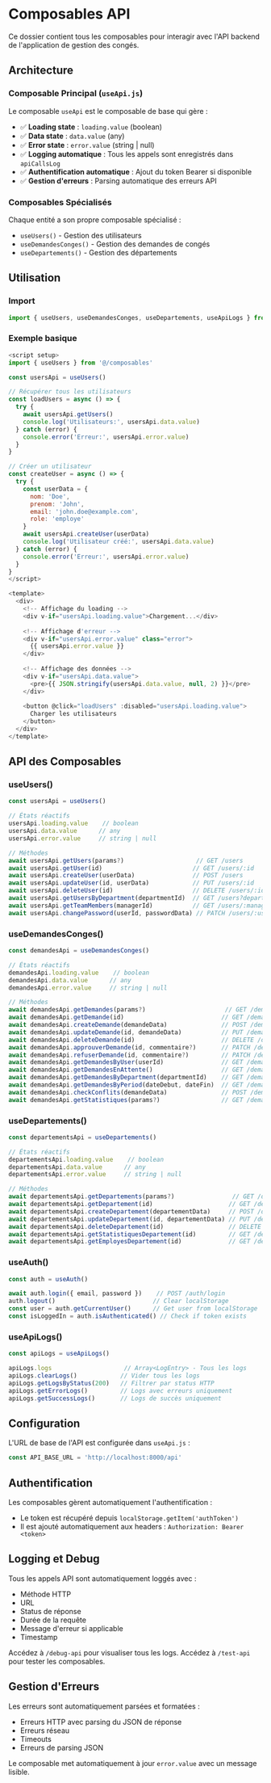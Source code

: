 # Composables API

Ce dossier contient tous les composables pour interagir avec l'API backend de l'application de gestion des congés.

## Architecture

### Composable Principal (`useApi.js`)

Le composable `useApi` est le composable de base qui gère :
- ✅ **Loading state** : `loading.value` (boolean)
- ✅ **Data state** : `data.value` (any)
- ✅ **Error state** : `error.value` (string | null)
- ✅ **Logging automatique** : Tous les appels sont enregistrés dans `apiCallsLog`
- ✅ **Authentification automatique** : Ajout du token Bearer si disponible
- ✅ **Gestion d'erreurs** : Parsing automatique des erreurs API

### Composables Spécialisés

Chaque entité a son propre composable spécialisé :

- `useUsers()` - Gestion des utilisateurs
- `useDemandesConges()` - Gestion des demandes de congés
- `useDepartements()` - Gestion des départements

## Utilisation

### Import

```javascript
import { useUsers, useDemandesConges, useDepartements, useApiLogs } from '@/composables'
```

### Exemple basique

```javascript
<script setup>
import { useUsers } from '@/composables'

const usersApi = useUsers()

// Récupérer tous les utilisateurs
const loadUsers = async () => {
  try {
    await usersApi.getUsers()
    console.log('Utilisateurs:', usersApi.data.value)
  } catch (error) {
    console.error('Erreur:', usersApi.error.value)
  }
}

// Créer un utilisateur
const createUser = async () => {
  try {
    const userData = {
      nom: 'Doe',
      prenom: 'John',
      email: 'john.doe@example.com',
      role: 'employe'
    }
    await usersApi.createUser(userData)
    console.log('Utilisateur créé:', usersApi.data.value)
  } catch (error) {
    console.error('Erreur:', usersApi.error.value)
  }
}
</script>

<template>
  <div>
    <!-- Affichage du loading -->
    <div v-if="usersApi.loading.value">Chargement...</div>
    
    <!-- Affichage d'erreur -->
    <div v-if="usersApi.error.value" class="error">
      {{ usersApi.error.value }}
    </div>
    
    <!-- Affichage des données -->
    <div v-if="usersApi.data.value">
      <pre>{{ JSON.stringify(usersApi.data.value, null, 2) }}</pre>
    </div>
    
    <button @click="loadUsers" :disabled="usersApi.loading.value">
      Charger les utilisateurs
    </button>
  </div>
</template>
```

## API des Composables

### useUsers()

```javascript
const usersApi = useUsers()

// États réactifs
usersApi.loading.value    // boolean
usersApi.data.value      // any
usersApi.error.value     // string | null

// Méthodes
await usersApi.getUsers(params?)                    // GET /users
await usersApi.getUser(id)                         // GET /users/:id
await usersApi.createUser(userData)                // POST /users
await usersApi.updateUser(id, userData)            // PUT /users/:id
await usersApi.deleteUser(id)                      // DELETE /users/:id
await usersApi.getUsersByDepartment(departmentId)  // GET /users?departement_id=...
await usersApi.getTeamMembers(managerId)           // GET /users/:managerId/team
await usersApi.changePassword(userId, passwordData) // PATCH /users/:userId/password
```

### useDemandesConges()

```javascript
const demandesApi = useDemandesConges()

// États réactifs
demandesApi.loading.value    // boolean
demandesApi.data.value      // any
demandesApi.error.value     // string | null

// Méthodes
await demandesApi.getDemandes(params?)                      // GET /demandes-conges
await demandesApi.getDemande(id)                           // GET /demandes-conges/:id
await demandesApi.createDemande(demandeData)               // POST /demandes-conges
await demandesApi.updateDemande(id, demandeData)           // PUT /demandes-conges/:id
await demandesApi.deleteDemande(id)                        // DELETE /demandes-conges/:id
await demandesApi.approuverDemande(id, commentaire?)       // PATCH /demandes-conges/:id/approuver
await demandesApi.refuserDemande(id, commentaire?)         // PATCH /demandes-conges/:id/refuser
await demandesApi.getDemandesByUser(userId)                // GET /demandes-conges?user_id=...
await demandesApi.getDemandesEnAttente()                   // GET /demandes-conges?statut=en_attente
await demandesApi.getDemandesByDepartment(departmentId)    // GET /demandes-conges?departement_id=...
await demandesApi.getDemandesByPeriod(dateDebut, dateFin)  // GET /demandes-conges?date_debut=...&date_fin=...
await demandesApi.checkConflits(demandeData)               // POST /demandes-conges/check-conflits
await demandesApi.getStatistiques(params?)                 // GET /demandes-conges/statistiques
```

### useDepartements()

```javascript
const departementsApi = useDepartements()

// États réactifs
departementsApi.loading.value    // boolean
departementsApi.data.value      // any
departementsApi.error.value     // string | null

// Méthodes
await departementsApi.getDepartements(params?)                // GET /departements
await departementsApi.getDepartement(id)                     // GET /departements/:id
await departementsApi.createDepartement(departementData)     // POST /departements
await departementsApi.updateDepartement(id, departementData) // PUT /departements/:id
await departementsApi.deleteDepartement(id)                  // DELETE /departements/:id
await departementsApi.getStatistiquesDepartement(id)         // GET /departements/:id/statistiques
await departementsApi.getEmployesDepartement(id)             // GET /departements/:id/employes
```

### useAuth()

```javascript
const auth = useAuth()

await auth.login({ email, password })    // POST /auth/login
auth.logout()                           // Clear localStorage
const user = auth.getCurrentUser()      // Get user from localStorage
const isLoggedIn = auth.isAuthenticated() // Check if token exists
```

### useApiLogs()

```javascript
const apiLogs = useApiLogs()

apiLogs.logs                    // Array<LogEntry> - Tous les logs
apiLogs.clearLogs()            // Vider tous les logs
apiLogs.getLogsByStatus(200)   // Filtrer par status HTTP
apiLogs.getErrorLogs()         // Logs avec erreurs uniquement
apiLogs.getSuccessLogs()       // Logs de succès uniquement
```

## Configuration

L'URL de base de l'API est configurée dans `useApi.js` :

```javascript
const API_BASE_URL = 'http://localhost:8000/api'
```

## Authentification

Les composables gèrent automatiquement l'authentification :
- Le token est récupéré depuis `localStorage.getItem('authToken')`
- Il est ajouté automatiquement aux headers : `Authorization: Bearer <token>`

## Logging et Debug

Tous les appels API sont automatiquement loggés avec :
- Méthode HTTP
- URL
- Status de réponse
- Durée de la requête
- Message d'erreur si applicable
- Timestamp

Accédez à `/debug-api` pour visualiser tous les logs.
Accédez à `/test-api` pour tester les composables.

## Gestion d'Erreurs

Les erreurs sont automatiquement parsées et formatées :
- Erreurs HTTP avec parsing du JSON de réponse
- Erreurs réseau
- Timeouts
- Erreurs de parsing JSON

Le composable met automatiquement à jour `error.value` avec un message lisible. 